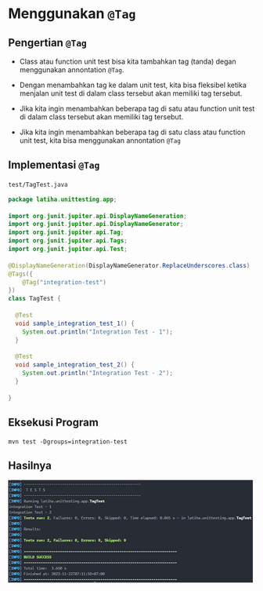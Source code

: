 # Menggunakan `@Tag`

## Pengertian `@Tag`

- Class atau function unit test bisa kita tambahkan tag (tanda) degan menggunakan annontation `@Tag`.

- Dengan menambahkan tag ke dalam unit test, kita bisa fleksibel ketika menjalan unit test di dalam class tersebut akan memiliki tag tersebut.

- Jika kita ingin menambahkan beberapa tag di satu atau function unit test di dalam class tersebut akan memiliki tag tersebut.

- Jika kita ingin menambahkan beberapa tag di satu class atau function unit test, kita bisa menggunakan annontation `@Tag`

## Implementasi `@Tag`

`test/TagTest.java`

```java
package latiha.unittesting.app;

import org.junit.jupiter.api.DisplayNameGeneration;
import org.junit.jupiter.api.DisplayNameGenerator;
import org.junit.jupiter.api.Tag;
import org.junit.jupiter.api.Tags;
import org.junit.jupiter.api.Test;

@DisplayNameGeneration(DisplayNameGenerator.ReplaceUnderscores.class)
@Tags({
    @Tag("integration-test")
})
class TagTest {

  @Test
  void sample_integration_test_1() {
    System.out.println("Integration Test - 1");
  }

  @Test
  void sample_integration_test_2() {
    System.out.println("Integration Test - 2");
  }

}
```

## Eksekusi Program

```shell
mvn test -Dgroups=integration-test
```

## Hasilnya

![](assets/10-menggunakan-test/5dcddb454777ef2571dd9eef177a0eb08028e6cc.png)
